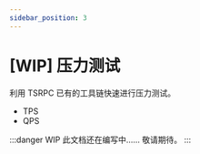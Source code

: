 ```yaml
---
sidebar_position: 3
---
```


# [WIP] 压力测试

利用 TSRPC 已有的工具链快速进行压力测试。
- TPS
- QPS

:::danger WIP
此文档还在编写中…… 敬请期待。
:::